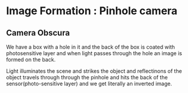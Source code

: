 # Image Formation : Pinhole camera

## Camera Obscura
We have a box with a hole in it and the back of the box is coated with photosensitive layer and when light passes through the hole an image is formed on the back.

Light illuminates the scene and strikes the object and reflectinons of the object  travels through through the pinhole and hits the back of the sensor(photo-sensitive layer) and we get literally an inverted image.


